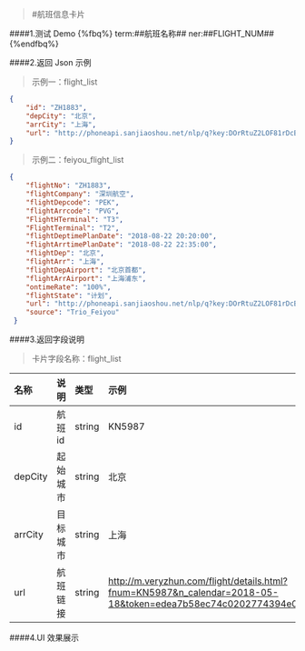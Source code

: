 >#航班信息卡片

####1.测试 Demo
{%fbq%}
term:##航班名称##
ner:##FLIGHT_NUM##
{%endfbq%}


####2.返回 Json 示例
>示例一：flight_list
```json
{
    "id": "ZH1883",
    "depCity": "北京",
    "arrCity": "上海",
    "url": "http://phoneapi.sanjiaoshou.net/nlp/q?key:DOrRtuZ2LOF81rDcB4SXeoVD_mvvEn6tJXZ8jdsh4UFBoDr5RgXbj4SDPNKO4zu2kerFyhQClnLjtzRvp-KMgdAtzsnEC-dl-Z9HaA_9F9uj_Qhw6HvTutoFWufiLP9YfZ43L4s8e5QimKiyYQ-BT6Cs96ZBJUCp28tYFwpisjGQGflaLkXf3xcZIXSBLx8Fy0V4W7hswTixPYOKT4r0KTK9C5t1RVFqVDGiWziBDWAT_orKFwbKBg=="
}
```

>示例二：feiyou_flight_list
```json
{
    "flightNo": "ZH1883",
    "flightCompany": "深圳航空",
    "flightDepcode": "PEK",
    "flightArrcode": "PVG",
    "FlightHTerminal": "T3",
    "FlightTerminal": "T2",
    "flightDeptimePlanDate": "2018-08-22 20:20:00",
    "flightArrtimePlanDate": "2018-08-22 22:35:00",
    "flightDep": "北京",
    "flightArr": "上海",
    "flightDepAirport": "北京首都",
    "flightArrAirport": "上海浦东",
    "ontimeRate": "100%",
    "flightState": "计划",
    "url": "http://phoneapi.sanjiaoshou.net/nlp/q?key:DOrRtuZ2LOF81rDcB4SXeoVD_mvvEn6tJXZ8jdsh4UFBoDr5RgXbj4SDPNKO4zu2kerFyhQClnLjtzRvp-KMgdAtzsnEC-dl5AMImwP866rTdqTfJRsjFeaCe2j2_GX6Ovvl478JeYYf7qxHnPMiBXqiYp90pwnWkkHnxpjCHQ8DCDi4WKMUz6EzTmcMqrlTQZ6CGKkEbq7E62ootjhd5b6zal1W0uc9LnogmP8XzQWaMuKTUIq9z2O9wqhZP_9QIVQibqr9o4Z7pn6s0r8LiY_TQPqHCjThItXBHML8o5vutbon0EUSfucnqLVfhitEFZ9L1Hpq3DmiyEh5W-yvfD6cCnAhbWwUHYdnKHV99Qk9JrhEkv8K3pk3vLlso28B6T29m_0XZra5aiAZG_Z6FGTbQGUP47Fv0ws7rViVlJLjANo27vg19rYItMf-K4lZ54eNinnLLk6vbErgHmGn3ujnVyvuJiee7pEMRNRjSbE=",
    "source": "Trio_Feiyou"
 }
```

####3.返回字段说明

>卡片字段名称：flight_list

|名称|说明|类型|示例|
|:---|:---|:---|:---|
|id|航班id|string|KN5987|
|depCity|起始城市|string|北京|
|arrCity|目标城市|string|上海|
|url|航班链接|string|http://m.veryzhun.com/flight/details.html?fnum=KN5987&n_calendar=2018-05-18&token=edea7b58ec74c0202774394e0e884383|

####4.UI 效果展示











